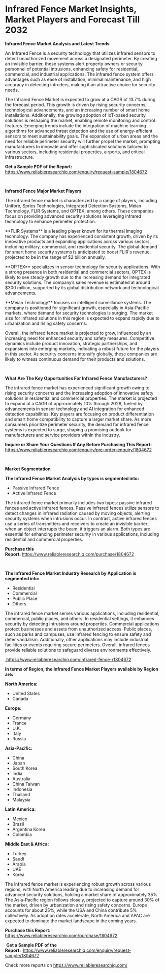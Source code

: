 <p><h1>Infrared Fence Market Insights, Market Players and Forecast Till 2032</h1></p><p><strong>Infrared Fence Market Analysis and Latest Trends</strong></p>
<p><p>An Infrared Fence is a security technology that utilizes infrared sensors to detect unauthorized movement across a designated perimeter. By creating an invisible barrier, these systems alert property owners or security personnel of potential intrusions, enhancing safety for residential, commercial, and industrial applications. The infrared fence system offers advantages such as ease of installation, minimal maintenance, and high accuracy in detecting intruders, making it an attractive choice for security needs.</p><p>The Infrared Fence Market is expected to grow at a CAGR of 13.7% during the forecast period. This growth is driven by rising security concerns, technological advancements, and an increasing number of smart home installations. Additionally, the growing adoption of IoT-based security solutions is reshaping the market, enabling remote monitoring and control features. Emerging trends include the integration of machine learning algorithms for advanced threat detection and the use of energy-efficient sensors to meet sustainability goals. The expansion of urban areas and the need for reliable perimeter security will further propel the market, prompting manufacturers to innovate and offer sophisticated solutions tailored to various sectors, including residential properties, airports, and critical infrastructure.</p></p>
<p><strong>Get a Sample PDF of the Report:&nbsp;</strong> <a href="https://www.reliableresearchiq.com/enquiry/request-sample/1804672?utm_campaign=2732&utm_medium=2&utm_source=Github&utm_content=ia&utm_term=10042025&utm_id=infrared-fence">https://www.reliableresearchiq.com/enquiry/request-sample/1804672</a></p>
<p>&nbsp;</p>
<p><strong>Infrared Fence Major Market Players</strong></p>
<p><p>The infrared fence market is characterized by a range of players, including Unifore, Sprics Technologies, Integrated Detection Systems, Meian Technology, FLIR Systems, and OPTEX, among others. These companies focus on providing advanced security solutions leveraging infrared technology to enhance perimeter protection.</p><p>**FLIR Systems** is a leading player known for its thermal imaging technology. The company has experienced consistent growth, driven by its innovative products and expanding applications across various sectors, including military, commercial, and residential security. The global demand for smart home security systems is anticipated to boost FLIR's revenue, projected to be in the range of $2 billion annually.</p><p>**OPTEX** specializes in sensor technology for security applications. With a strong presence in both residential and commercial sectors, OPTEX is likely to see steady growth due to the increasing demand for integrated security solutions. The company’s sales revenue is estimated at around $300 million, supported by its global distribution network and technological advancements.</p><p>**Meian Technology** focuses on intelligent surveillance systems. The company is positioned for significant growth, especially in Asia-Pacific markets, where demand for security technologies is surging. The market size for infrared solutions in this region is expected to expand rapidly due to urbanization and rising safety concerns.</p><p>Overall, the infrared fence market is projected to grow, influenced by an increasing need for enhanced security and safety measures. Competitive dynamics include product innovation, strategic partnerships, and expansions into emerging markets, indicating a robust future for the players in this sector. As security concerns intensify globally, these companies are likely to witness continuous demand for their products and solutions.</p></p>
<p>&nbsp;</p>
<p><strong>What Are The Key Opportunities For Infrared Fence Manufacturers?</strong></p>
<p><p>The infrared fence market has experienced significant growth owing to rising security concerns and the increasing adoption of innovative safety solutions in residential and commercial properties. The market is projected to expand at a CAGR of approximately 10% through 2028, fueled by advancements in sensor technology and AI integration for enhanced detection capabilities. Key players are focusing on product differentiation and smart home compatibility to capture a larger market share. As more consumers prioritize perimeter security, the demand for infrared fence systems is expected to surge, shaping a promising outlook for manufacturers and service providers within the industry.</p></p>
<p><strong>Inquire or Share Your Questions If Any Before Purchasing This Report:</strong> <a href="https://www.reliableresearchiq.com/enquiry/pre-order-enquiry/1804672?utm_campaign=2732&utm_medium=2&utm_source=Github&utm_content=ia&utm_term=10042025&utm_id=infrared-fence">https://www.reliableresearchiq.com/enquiry/pre-order-enquiry/1804672</a></p>
<p>&nbsp;</p>
<p><strong>Market Segmentation</strong></p>
<p><strong>The Infrared Fence Market Analysis by types is segmented into:</strong></p>
<p><ul><li>Passive Infrared Fence</li><li>Active Infrared Fence</li></ul></p>
<p><p>The infrared fence market primarily includes two types: passive infrared fences and active infrared fences. Passive infrared fences utilize sensors to detect changes in infrared radiation caused by moving objects, alerting security systems when intrusions occur. In contrast, active infrared fences use a series of transmitters and receivers to create an invisible barrier; when an object interrupts the beam, it triggers an alarm. Both types are essential for enhancing perimeter security in various applications, including residential and commercial properties.</p></p>
<p><strong>Purchase this Report:&nbsp;</strong><a href="https://www.reliableresearchiq.com/purchase/1804672?utm_campaign=2732&utm_medium=2&utm_source=Github&utm_content=ia&utm_term=10042025&utm_id=infrared-fence">https://www.reliableresearchiq.com/purchase/1804672</a></p>
<p>&nbsp;</p>
<p><strong>The Infrared Fence Market Industry Research by Application is segmented into:</strong></p>
<p><ul><li>Residential</li><li>Commercial</li><li>Public Place</li><li>Others</li></ul></p>
<p><p>The infrared fence market serves various applications, including residential, commercial, public places, and others. In residential settings, it enhances security by detecting intrusions around properties. Commercial applications protect businesses and assets from unauthorized access. Public places, such as parks and campuses, use infrared fencing to ensure safety and deter vandalism. Additionally, other applications may include industrial facilities or events requiring secure perimeters. Overall, infrared fences provide reliable solutions to safeguard diverse environments effectively.</p></p>
<p><a href="https://www.reliableresearchiq.com/infrared-fence-r1804672?utm_campaign=2732&utm_medium=2&utm_source=Github&utm_content=ia&utm_term=10042025&utm_id=infrared-fence">&nbsp;https://www.reliableresearchiq.com/infrared-fence-r1804672</a></p>
<p><strong>In terms of Region, the Infrared Fence Market Players available by Region are:</strong></p>
<p>
    <p> <strong> North America: </strong>
        <ul>
            <li>United States</li>
            <li>Canada</li>
        </ul>
        </p> 
    <p> <strong> Europe: </strong>
        <ul>
            <li>Germany</li>
            <li>France</li>
            <li>U.K.</li>
            <li>Italy</li>
            <li>Russia</li>
        </ul>
        </p> 
    <p> <strong> Asia-Pacific: </strong>
        <ul>
            <li>China</li>
            <li>Japan</li>
            <li>South Korea</li>
            <li>India</li>
            <li>Australia</li>
            <li>China Taiwan</li>
            <li>Indonesia</li>
            <li>Thailand</li>
            <li>Malaysia</li>
        </ul>
        </p> 
    <p> <strong> Latin America: </strong>
        <ul>
            <li>Mexico</li>
            <li>Brazil</li>
            <li>Argentina Korea</li>
            <li>Colombia</li>
        </ul>
        </p> 
    <p> <strong> Middle East & Africa: </strong>
        <ul>
            <li>Turkey</li>
            <li>Saudi</li>
            <li>Arabia</li>
            <li>UAE</li>
            <li>Korea</li>
        </ul>
    </p>
    </p>
<p><p>The infrared fence market is experiencing robust growth across various regions, with North America leading due to increasing demand for advanced security solutions, holding a market share of approximately 35%. The Asia-Pacific region follows closely, projected to capture around 30% of the market, driven by urbanization and rising safety concerns. Europe accounts for about 25%, while the USA and China contribute 5% collectively. As adoption rates accelerate, North America and APAC are expected to dominate the market landscape in the coming years.</p></p>
<p><strong>Purchase this Report: </strong><a href="https://www.reliableresearchiq.com/purchase/1804672?utm_campaign=2732&utm_medium=2&utm_source=Github&utm_content=ia&utm_term=10042025&utm_id=infrared-fence">https://www.reliableresearchiq.com/purchase/1804672</a></p>
<p>&nbsp;<strong>Get a Sample PDF of the Report:&nbsp;&nbsp;</strong><a href="https://www.reliableresearchiq.com/enquiry/request-sample/1804672?utm_campaign=2732&utm_medium=2&utm_source=Github&utm_content=ia&utm_term=10042025&utm_id=infrared-fence">https://www.reliableresearchiq.com/enquiry/request-sample/1804672</a></p>
<p><strong></strong></p>
<p>Check more reports on <a href="https://www.reliableresearchiq.com/?utm_campaign=2732&utm_medium=2&utm_source=Github&utm_content=ia&utm_term=10042025&utm_id=infrared-fence">https://www.reliableresearchiq.com/</a></p>